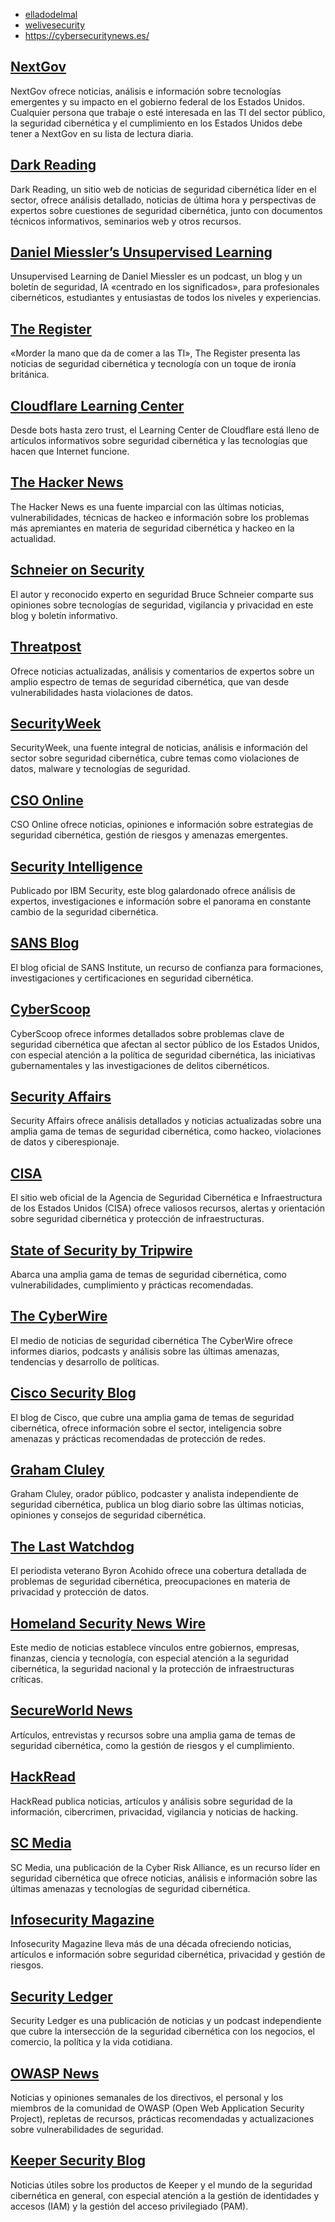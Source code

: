 
- [elladodelmal](www.elladodelmal.com)
- [welivesecurity](https://www.welivesecurity.com/es/)
- https://cybersecuritynews.es/

## [NextGov](https://www.nextgov.com/)

NextGov ofrece noticias, análisis e información sobre tecnologías emergentes y su impacto en el gobierno federal de los Estados Unidos. Cualquier persona que trabaje o esté interesada en las TI del sector público, la seguridad cibernética y el cumplimiento en los Estados Unidos debe tener a NextGov en su lista de lectura diaria.

## [Dark Reading](https://www.darkreading.com/)

Dark Reading, un sitio web de noticias de seguridad cibernética líder en el sector, ofrece análisis detallado, noticias de última hora y perspectivas de expertos sobre cuestiones de seguridad cibernética, junto con documentos técnicos informativos, seminarios web y otros recursos.

## [Daniel Miessler’s Unsupervised Learning](https://danielmiessler.com/)

Unsupervised Learning de Daniel Miessler es un podcast, un blog y un boletín de seguridad, IA «centrado en los significados», para profesionales cibernéticos, estudiantes y entusiastas de todos los niveles y experiencias.

## [The Register](https://www.theregister.com/)

«Morder la mano que da de comer a las TI», The Register presenta las noticias de seguridad cibernética y tecnología con un toque de ironía británica.

## [Cloudflare Learning Center](https://www.cloudflare.com/learning/)

Desde bots hasta zero trust, el Learning Center de Cloudflare está lleno de artículos informativos sobre seguridad cibernética y las tecnologías que hacen que Internet funcione.

## [The Hacker News](https://thehackernews.com/)

The Hacker News es una fuente imparcial con las últimas noticias, vulnerabilidades, técnicas de hackeo e información sobre los problemas más apremiantes en materia de seguridad cibernética y hackeo en la actualidad.

## [Schneier on Security](https://www.schneier.com/)

El autor y reconocido experto en seguridad Bruce Schneier comparte sus opiniones sobre tecnologías de seguridad, vigilancia y privacidad en este blog y boletín informativo.

## [Threatpost](https://threatpost.com/) 

Ofrece noticias actualizadas, análisis y comentarios de expertos sobre un amplio espectro de temas de seguridad cibernética, que van desde vulnerabilidades hasta violaciones de datos.

## [SecurityWeek](https://www.securityweek.com/)

SecurityWeek, una fuente integral de noticias, análisis e información del sector sobre seguridad cibernética, cubre temas como violaciones de datos, malware y tecnologías de seguridad.

## [CSO Online](https://www.csoonline.com/) 

CSO Online ofrece noticias, opiniones e información sobre estrategias de seguridad cibernética, gestión de riesgos y amenazas emergentes.

## [Security Intelligence](https://securityintelligence.com/) 

Publicado por IBM Security, este blog galardonado ofrece análisis de expertos, investigaciones e información sobre el panorama en constante cambio de la seguridad cibernética.

## [SANS Blog](https://www.sans.org/blog/)

El blog oficial de SANS Institute, un recurso de confianza para formaciones, investigaciones y certificaciones en seguridad cibernética.

## [CyberScoop](https://cyberscoop.com/) 

CyberScoop ofrece informes detallados sobre problemas clave de seguridad cibernética que afectan al sector público de los Estados Unidos, con especial atención a la política de seguridad cibernética, las iniciativas gubernamentales y las investigaciones de delitos cibernéticos.

## [Security Affairs](https://securityaffairs.com/) 

Security Affairs ofrece análisis detallados y noticias actualizadas sobre una amplia gama de temas de seguridad cibernética, como hackeo, violaciones de datos y ciberespionaje.

## [CISA](https://www.cisa.gov/) 

El sitio web oficial de la Agencia de Seguridad Cibernética e Infraestructura de los Estados Unidos (CISA) ofrece valiosos recursos, alertas y orientación sobre seguridad cibernética y protección de infraestructuras.

## [State of Security by Tripwire](https://www.tripwire.com/state-of-security)

Abarca una amplia gama de temas de seguridad cibernética, como vulnerabilidades, cumplimiento y prácticas recomendadas.

## [The CyberWire](https://thecyberwire.com/)

El medio de noticias de seguridad cibernética The CyberWire ofrece informes diarios, podcasts y análisis sobre las últimas amenazas, tendencias y desarrollo de políticas.

## [Cisco Security Blog](https://blogs.cisco.com/security) 

El blog de Cisco, que cubre una amplia gama de temas de seguridad cibernética, ofrece información sobre el sector, inteligencia sobre amenazas y prácticas recomendadas de protección de redes.

## [Graham Cluley](https://grahamcluley.com/)

Graham Cluley, orador público, podcaster y analista independiente de seguridad cibernética, publica un blog diario sobre las últimas noticias, opiniones y consejos de seguridad cibernética.

## [The Last Watchdog](https://www.lastwatchdog.com/) 

El periodista veterano Byron Acohido ofrece una cobertura detallada de problemas de seguridad cibernética, preocupaciones en materia de privacidad y protección de datos.

## [Homeland Security News Wire](https://www.homelandsecuritynewswire.com/) 

Este medio de noticias establece vínculos entre gobiernos, empresas, finanzas, ciencia y tecnología, con especial atención a la seguridad cibernética, la seguridad nacional y la protección de infraestructuras críticas.

## [SecureWorld News](https://www.secureworld.io/industry-news)

Artículos, entrevistas y recursos sobre una amplia gama de temas de seguridad cibernética, como la gestión de riesgos y el cumplimiento.

## [HackRead](https://www.hackread.com/) 

HackRead publica noticias, artículos y análisis sobre seguridad de la información, cibercrimen, privacidad, vigilancia y noticias de hacking.

## [SC Media](https://www.scmagazine.com/) 

SC Media, una publicación de la Cyber Risk Alliance, es un recurso líder en seguridad cibernética que ofrece noticias, análisis e información sobre las últimas amenazas y tecnologías de seguridad cibernética.

## [Infosecurity Magazine](https://www.infosecurity-magazine.com/)

Infosecurity Magazine lleva más de una década ofreciendo noticias, artículos e información sobre seguridad cibernética, privacidad y gestión de riesgos.

## [Security Ledger](https://securityledger.com/)

Security Ledger es una publicación de noticias y un podcast independiente que cubre la intersección de la seguridad cibernética con los negocios, el comercio, la política y la vida cotidiana.

## [OWASP News](https://owasp.org/news/)

Noticias y opiniones semanales de los directivos, el personal y los miembros de la comunidad de OWASP (Open Web Application Security Project), repletas de recursos, prácticas recomendadas y actualizaciones sobre vulnerabilidades de seguridad.

## [Keeper Security Blog](https://www.keepersecurity.com/blog) 

Noticias útiles sobre los productos de Keeper y el mundo de la seguridad cibernética en general, con especial atención a la gestión de identidades y accesos (IAM) y la gestión del acceso privilegiado (PAM).